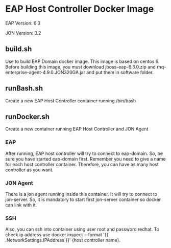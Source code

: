 # EAP Host Controller Docker Image

EAP Version: 6.3

JON Version: 3.2

## build.sh
Use to build EAP Domain docker image.
This image is based on centos 6.
Before building this image, you must download jboss-eap-6.3.0.zip and rhq-enterprise-agent-4.9.0.JON320GA.jar and put them in software folder.

## runBash.sh
Create a new EAP Host Controller container running /bin/bash

## runDocker.sh
Create a new container running EAP Host Controller and JON Agent

### EAP
After running, EAP host controller will try to connect to eap-domain. So, be sure you have started eap-domain first.
Remember you need to give a name for each host controller container. Therefore, you can have as many host controller as you want.

### JON Agent
There is a jon agent running inside this container. It will try to connect to jon-server. So, it is mandatory to start first jon-server container so docker can link with it.

### SSH
Also, you can ssh into container using user root and password redhat.
To check ip address use docker inspect --format '{{ .NetworkSettings.IPAddress }}' {host controller name}.
